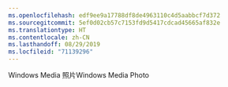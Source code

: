 ```yaml
---
ms.openlocfilehash: edf9ee9a17788df8de4963110c4d5aabbcf7d372
ms.sourcegitcommit: 5ef0d02cb57c7153fd9d5417cdcad45665af832e
ms.translationtype: HT
ms.contentlocale: zh-CN
ms.lasthandoff: 08/29/2019
ms.locfileid: "71139296"
---
```

<span data-ttu-id="c0c04-101">Windows Media 照片</span><span class="sxs-lookup"><span data-stu-id="c0c04-101">Windows Media Photo</span></span>
